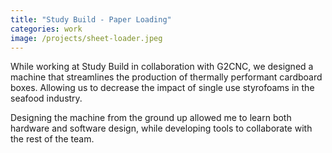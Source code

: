 ```yaml
---
title: "Study Build - Paper Loading"
categories: work
image: /projects/sheet-loader.jpeg
---
```


While working at Study Build in collaboration with G2CNC, we designed a machine that streamlines the production of thermally performant cardboard boxes. Allowing us to decrease the impact of single use styrofoams in the seafood industry.

Designing the machine from the ground up allowed me to learn both hardware and software design, while developing tools to collaborate with the rest of the team.
			
